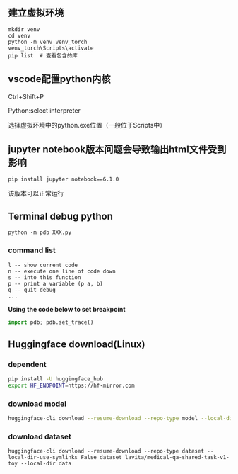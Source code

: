 ## 建立虚拟环境 
    mkdir venv
    cd venv
    python -m venv venv_torch
    venv_torch\Scripts\activate
    pip list  # 查看包含的库

## vscode配置python内核

Ctrl+Shift+P
    
Python:select interpreter
    
选择虚拟环境中的python.exe位置（一般位于Scripts中）

## jupyter notebook版本问题会导致输出html文件受到影响

    pip install jupyter notebook==6.1.0

该版本可以正常运行

## Terminal debug python

    python -m pdb XXX.py

### command list

    l -- show current code
    n -- execute one line of code down
    s -- into this function
    p -- print a variable (p a, b)
    q -- quit debug
    ...

**Using the code below to set breakpoint** 
```python
import pdb; pdb.set_trace()
```

## Huggingface download(Linux)

### dependent
```bash
pip install -U huggingface_hub
export HF_ENDPOINT=https://hf-mirror.com
```

### download model
```bash
huggingface-cli download --resume-download --repo-type model --local-dir-use-symlinks False bigscience/bloom-560m --local-dir bloom-560m
```

### download dataset
```
huggingface-cli download --resume-download --repo-type dataset --local-dir-use-symlinks False dataset lavita/medical-qa-shared-task-v1-toy --local-dir data
```







